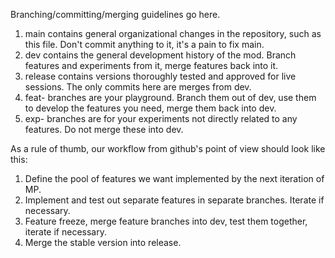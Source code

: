 Branching/committing/merging guidelines go here.

1. main contains general organizational changes in the repository, such as this file. Don't commit anything to it, it's a pain to fix main.
2. dev contains the general development history of the mod. Branch features and experiments from it, merge features back into it.
3. release contains versions thoroughly tested and approved for live sessions. The only commits here are merges from dev.
4. feat-<featureName> branches are your playground. Branch them out of dev, use them to develop the features you need, merge them back into dev.
5. exp-<experimentName> branches are for your experiments not directly related to any features. Do not merge these into dev.

As a rule of thumb, our workflow from github's point of view should look like this:
1. Define the pool of features we want implemented by the next iteration of MP.
2. Implement and test out separate features in separate branches. Iterate if necessary.
3. Feature freeze, merge feature branches into dev, test them together, iterate if necessary.
4. Merge the stable version into release.
